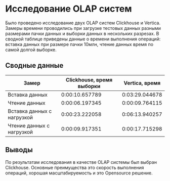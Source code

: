 # Исследование OLAP систем

Было проведено исследование двух OLAP систем Clickhouse и Vertica.
Замеры времени проводились при загрузке тестовых данных разными размерами пачки данных и выборки данных в нескольких разрезах.
В сводной таблице приведены данные о времени выполнения операций: вставка данных при размере пачки 10млн, чтение данных время по самой долгой выборке.

## Сводные данные

| Замер                      | Clickhouse, время выборки | Vertica, время  |
|----------------------------|---------------------------|-----------------|
| Вставка данных             | 0:00:10.657789            | 0:03:29.044678  |
| Чтение данных              | 0:00:06.197345            | 0:00:09.764115  |
| Вставка данных с нагрузкой | 0:00:23.222058            | 0:06:13.940257  |
| Чтение данных с нагрузкой  | 0:00:09.917351            | 0:00:17.715298  |

## Выводы
По результатам исследования в качестве OLAP системы был выбран Clickhouse. 
Основные преимущества это скорость выполнения операций, хорошая масштабируемость и это Opensource решение.
 
